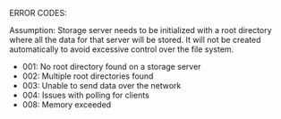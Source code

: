 ERROR CODES:

Assumption: Storage server needs to be initialized with a root directory where all the data for that server will be
stored. It will not be created automatically to avoid excessive control over the file system.

- 001: No root directory found on a storage server
- 002: Multiple root directories found
- 003: Unable to send data over the network
- 004: Issues with polling for clients
- 008: Memory exceeded